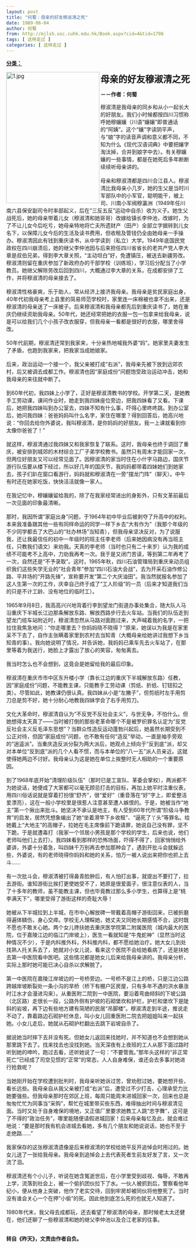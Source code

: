 ```yaml
---
layout: post
title: "何蜀：母亲的好友穆淑清之死"
date: 1989-06-04
author: 何蜀
from: http://mjlsh.usc.cuhk.edu.hk/Book.aspx?cid=4&tid=1798
tags: [ 这样走过 ]
categories: [ 这样走过 ]
---
```


<div style="margin: 15px 10px 10px 0px;">
 <div>
  <span id="ctl00_ContentPlaceHolder1_chapter1_SubjectLabel" style="font-weight:bold;text-decoration:underline;">
   分类：
  </span>
 </div>
 <p>
  <img align="left" alt="1.jpg" border="0" height="351" src="http://mjlsh.usc.cuhk.edu.hk/medias/contents/1798/1.jpg" width="250"/>
 </p>
 <p>
 </p>
 <p>
 </p>
 <p>
 </p>
 <p>
  <strong>
   <font size="5">
    母亲的好友穆淑清之死
   </font>
  </strong>
 </p>
 <p>
  <strong>
   －－作者：何蜀
  </strong>
 </p>
 <p>
  穆淑清是我母亲的同乡和从小一起长大的好朋友。我们小时候都按四川习惯称呼她穆孃孃（川语“孃孃”即普通话的“阿姨”。这个“孃”字读阴平声，与“娘”字的读音声调和意义都不同，不知为什么《现代汉语词典》中要把孃字淘汰掉，合并到娘字中去）。有关穆孃孃的一些事情，都是在她死后多年断断续续听母亲讲的。
  <br/>
  <br/>
  母亲和穆淑清都是四川合江县人。穆淑清比我母亲小几岁，她的生父是当时川军部队中的小军官，聪明能干，被上司、川南小军阀穆瀛洲（1949年任川南六县保安副司令时率部起义，后在“三反五反”运动中自杀）收为义子。她生父战死后，她的母亲带着儿女（穆淑清和她哥哥）改嫁给镇长李仲池，改嫁时，为了不让儿女今后吃亏，她母亲特地将亡夫所遗财产（田产）全部立字据转到儿女名下，以保障儿女今后的生活及读书费用，但收租及管钱仍全由她母亲一手操办。穆淑清因此有钱到重庆读书，从中学读到（私立）大学。1949年底国民党政权在四川崩溃后，她的继父李仲池因与后来担任四川省省长的老共产党人李大章是叔伯兄弟，得到李大章关照，“主动坦白”好，免遭镇压，被送去新疆劳改。穆淑清则留在重庆参加了新政府办的干部学校（训练班），学习后分配当了小学教员。她继父解除劳改后回到四川，大概通过李大章的关系，在成都安排了工作，并将穆淑清的母亲接去了。
  <br/>
  <br/>
  穆淑清性格豪爽，乐于助人，常从经济上接济我母亲。我母亲是贫民家庭出身，40年代初我母亲考上县里的简易师范学校时，家里连一床棉被也拿不出来，还是穆淑清的母亲送了一床被子。后来穆淑清和我母亲都先后到重庆读书了，她在重庆仍继续资助我母亲。50年代，她还经常把她的衣服一包一包拿来给我母亲，说是可以给我们几个小孩子改衣服穿，但我母亲一看都是很好的衣服，哪里舍得改。
  <br/>
  <br/>
  50年代前期，穆淑清还常到我家来，十分亲热地喊我外婆“妈”。她家里夫妻发生了矛盾，也跑到我家来，把我家当成她娘家。
  <br/>
  <br/>
  后来，政治运动一个接一个，我父亲被打成“右派”，我母亲先被下放到远郊农村，后又被调去成都工作。穆淑清也因“家庭成份”问题饱受政治运动冲击，她和我母亲的来往就中断了。
  <br/>
  <br/>
  到60年代初，我四妹上小学了，正好是穆淑清教书的学校。开学第二天，是她教手工劳动课，课间作业时，她走到我四妹座位旁边，把我四妹看了又看。下课后，她把我四妹叫到办公室去，四妹不知有什么事，吓得心里咚咚跳。到办公室后，她问我四妹：爸爸妈妈叫什么名字，家住在哪里？得到回答后，她高兴地说：“你回去给你外婆说，我叫穆淑清，是你妈妈的好朋友。我一上课就看到你太像你爸爸了！”
  <br/>
  <br/>
  就这样，穆淑清通过我四妹又和我家恢复了联系。这时，我母亲也终于调回了重庆，被安排到城郊的木材综合工厂子弟学校教书。虽然只有周末才能回家一次，但两位好朋友又可以经常见面了。因穆淑清的家当时住在小什字马路边，国庆节游行队伍要从楼下经过，所以好几年的国庆节，我妈妈都带着四妹她们到她家去，孩子们趴在窗口看游行，妈妈就和穆淑清在一旁“摆龙门阵”（聊天）。中午有时还在她家吃饭，快快活活就像一家人。
  <br/>
  <br/>
  在我记忆中，穆孃孃留给我的，除了在我家经常进出的身影外，只有文革前最后一次见面的印象最清晰。
  <br/>
  <br/>
  那时，我因所谓“家庭出身”问题，于1964年初中毕业后被剥夺了升高中的权利。本来我准备跟其他一些有同样命运的同学一样下乡去“大有作为”（我那个年级的不少同学都去了大巴山的“社办林场”当知青），但我母亲坚决反对，为了说服我，还让我最信任的初中一年级时的班主任李老师（后来她因病没有再当班主任，只教我们语文）来劝我。天真的李老师（当时也只有二十来岁）认为我的成绩不可能考不上高中，力劝我再考一次。我于是又闭门苦读，等到第二年再考了一次，自然还是“不予录取”。这时，1965年秋，四川石油管理局到重庆来动员组织我们这些失学无业的“社会青年”参加“四川石油大会战”，去为开采石油作修公路、平井场的“开路先锋”，宣称要开发“第二个大庆油田”。我当然就报名参加了这人生第一次的工作，庆幸自己终于成了“工人阶级”的一员（后来才知道我们当的只是不计工龄、没有地位的临时工）。
  <br/>
  <br/>
  1965年9月8日，我高高兴兴地背着行李到望龙门街道办事处集合，随大队人马沿重庆下半城长江边那条解放东路、解放西路步行去火车站。当我们的队伍走到望龙门缆车站附近时，穆淑清忽然从马路对面跑过来，大声喊着我的名字，一把拉住我焦急地问：“你走哪里去？你妈妈晓不晓得？”原来，她误以为我是在家里呆不下去了，自作主张瞒着家里到农村去当知青（大概母亲给她讲过我想下乡当知青的事）。我向她说明了情况，并告诉她，我妈妈已乘车先去火车站了，在那里等着为我送行，她脸上才露出了放心的笑容，匆匆离去。
  <br/>
  <br/>
  我当时怎么也不会想到，这竟会是她留给我的最后印象。
  <br/>
  <br/>
  穆淑清在重庆市市中区东升楼小学（靠长江边的重庆下半城解放东路）任教，因“家庭成份”问题，不能教主课，只能教手工劳动课（剪纸、折纸、钉钮扣之类）。尽管如此，她教课仍很认真。我四妹从小是“左撇子”，但剪纸时左手用剪刀总是剪不好，她十分耐心地教我四妹学会了右手用剪刀。
  <br/>
  <br/>
  文化大革命时，穆淑清自认为“不反党不反社会主义”，与世无争，不怕什么。但她想得太天真了——当时被打倒的那些老革命哪个不是被罗织罪名认定为“反党反社会主义反毛泽东思想”？当群众性造反运动蓬勃兴起后，她虽然长期受到不公正对待，但因“家庭成份”问题，也不敢有任何“造反”举动，一直是袖手旁观的“逍遥派”。当重庆造反派分裂为两大派后，她观点上倾向于“反到底”派，却又对本单位“反到底”派的几个人看不惯，而与本单位的“八一五”派人员亲近。这就使得她两边不讨好。我母亲认为这是她在单位上挨整时无人相助的一个重要原因。
  <br/>
  <br/>
  到了1968年底开始“清理阶级队伍”（那时已是工宣队、革委会掌权），两派都不为她说话，她便成了大家都可以毫无顾忌打击的目标，再加上她平时注重仪表，用四川俗话说就是穿着打扮很“舒齐”，很“爱好”（重音落在“好”字上，即爱整洁爱漂亮），这在一般小学校里是很惹人注意甚至遭人嫉恨的。于是，她被当作“地主”第一个揪出来批斗。她坚决不承认是地主，有人受到60年代所谓“阶级斗争教育”的启发，居然凭想象编出了她“坐着滑竿下乡收租”、“逼死了丫头”等罪名。给她戴上“大地主”的高帽子，拉她在毛主席像前下跪请罪，她说自己没有罪，坚不下跪，于是就遭毒打（我家一个邻居小男孩是那个学校的学生，后来也说，他们老师叫他们上去打）。我四妹看到那样的恐怖场面，吓得不得了，回家悄悄给外婆讲，外婆十分着急，叫四妹千万别再去参加那种会了，遇到开批斗会就躲远些，外婆说，有的老师晓得你妈妈和她的关系，怕万一被人说出来把你也抓上去斗……
  <br/>
  <br/>
  有一次批斗会，穆淑清被打得鼻青脸肿后，有人怕打出事，就提出不要打了，拉去游街。谁知游街比挨打更使她受不了，她原是很爱面子，很注意仪表的人，当了十多年的教师，虽不能教主课，但也毕竟教过那么多小学生，也算得上是“桃李满天下”，哪里受得了游街这样的奇耻大辱！
  <br/>
  <br/>
  她被从下半城拉到上半城，在市中心解放碑一带戴着高帽子游街回来，已被折磨得遍体鳞伤，身心交瘁。学校无人理睬她，她丈夫又同她长期感情不合，这时既不愿也不敢关心她。两个女儿搀扶她去重庆医学院第二附属医院（城内最大的医院，位于嘉陵江边的临江门岸坡上），医生一看就知是“牛鬼蛇神”（显然当时这种情况不少），于是内科推外科，外科推内科，都不愿给她治疗。她大女儿到处找熟人托关系去了，她就对小女儿说，看来这个医院不会给她看病了，还是扶她去第一中医院看中医吧。这些情况都是她女儿后来给我母亲讲的。我母亲分析，实际上那时她可能已决心自杀以求解脱了。
  <br/>
  <br/>
  第一中医院在嘉陵江岸坡边的一号桥旁边。一号桥不是江上的桥，只是江边公路跨越岸坡断裂处一条小沟的旱桥（桥下有棚户区房屋，只有多年不遇的洪水暴涨时江水才会漫进沟来）。从重医附二院到一中医院，要沿着弯曲倾斜的下坡公路（北区路）走很长一段，公路外侧有护坡的石砌堡坎和护栏，护栏和堡坎下是陡斜的岩坡，再下边有些地方建有简陋的民居“吊脚楼”。穆淑清走到半途，推说走不动了，靠着路边石砌护栏休息，叫小女儿回重医附二院去把姐姐叫来一起扶她。小女儿走后，她就从石砌护栏翻出去跳下岩坡自杀了。
  <br/>
  <br/>
  据说她当时摔下去并没有死。但她女儿返回来找她时，并不知道也不会想到她从那里跳下去了。找来找去也没找到她。当天深夜有上夜班的工人从那下面过路时听到她的呻吟，跑过去看，还听她说了一句：“不要管我。”那年头这样的“非正常死亡”已经成了司空见惯的“正常”的常态，人人自身难保，谁还会去多事对她进行抢救呢？
  <br/>
  <br/>
  当她刚开始在学校遭到批判时，我母亲听她诉过苦，曾劝慰过她，要她想开些，看长远些。我母亲自从我父亲被打成“右派”后，遭受过不少打击，心理承受力比她要强些。但我母亲那时在郊区上班，每周只能周末进城回家一次，回来也总是匆匆忙忙为同事当“采购”，帮忙在城里带买些东西，难得抽出时间与穆淑清见面。当时又处于自身难保的境地，又正值厂里要求她教工人跳“忠字舞”，这可是了不得的“政治任务”，哪里能随便请假进城回家！后来母亲每忆及此，就会难过地说：“要是那时我有机会进城去看她，多有几个朋友和她说说话，她也不至于走绝路……”
  <br/>
  <br/>
  我家保存的这张穆淑清遗像是后来穆淑清的学校给她平反开追悼会时用过的。她女儿送了一张给我母亲。我母亲到追悼会上去代表死者生前友好发了言，又一次流了泪。
  <br/>
  <br/>
  穆淑清还有个小儿子，听说在她含冤逝世后，在小学里受到歧视、侮辱，不敢再上学，流落到社会上，被一个偷扒团伙拉下了水。一伙人被抓到后，警察看他年纪小，便从他身上突破，他作了老实交待，回到牢房却被同伙将他整死了。当时没有谁会关心一个在押“小偷”的死。因此他到底怎么死的也就无人知道了。
  <br/>
  <br/>
  1980年代末，我父母去成都玩，还去看望了穆淑清的母亲，那时候老太太还健在，他们还聊了一些穆淑清和她的继父李仲池以及合江老家的往事。
 </p>
 <p>
  <br/>
  <strong>
   转自《昨天》，文责由作者自负。
  </strong>
 </p>
</div>

